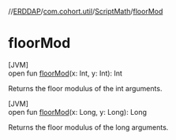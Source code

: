//[ERDDAP](../../../index.md)/[com.cohort.util](../index.md)/[ScriptMath](index.md)/[floorMod](floor-mod.md)

# floorMod

[JVM]\
open fun [floorMod](floor-mod.md)(x: Int, y: Int): Int

Returns the floor modulus of the int arguments.

[JVM]\
open fun [floorMod](floor-mod.md)(x: Long, y: Long): Long

Returns the floor modulus of the long arguments.